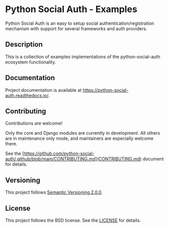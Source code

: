# Python Social Auth - Examples

Python Social Auth is an easy to setup social authentication/registration
mechanism with support for several frameworks and auth providers.

## Description

This is a collection of examples implementations of the
python-social-auth ecosystem functionality.

## Documentation

Project documentation is available at https://python-social-auth.readthedocs.io/.

## Contributing

Contributions are welcome!

Only the core and Django modules are currently in development. All others are in maintenance only mode, and maintainers are especially welcome there.

See the [https://github.com/python-social-auth/.github/blob/main/CONTRIBUTING.md](CONTRIBUTING.md) document for details.

## Versioning

This project follows [Semantic Versioning 2.0.0](https://semver.org/spec/v2.0.0.html).

## License

This project follows the BSD license. See the [LICENSE](LICENSE) for details.
